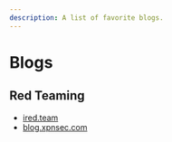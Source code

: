 ```yaml
---
description: A list of favorite blogs.
---
```


# Blogs

## Red Teaming

* [ired.team](https://www.ired.team/)
* [blog.xpnsec.com](https://blog.xpnsec.com/)



